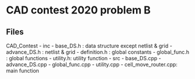# CAD contest 2020 problem B

## Files
CAD_Contest
    - inc
        - base_DS.h : data structure except netlist & grid
        - advance_DS.h : netlist & grid
        - definition.h : global constants
        - global_func.h : global functions
        - utility.h: utility function
    - src
        - base_DS.cpp
        - advance_DS.cpp
        - global_func.cpp
        - utility.cpp
        - cell_move_router.cpp: main function
